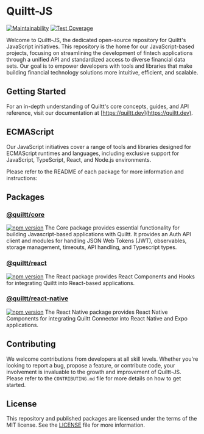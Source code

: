 # Quiltt-JS

[![Maintainability](https://api.codeclimate.com/v1/badges/b816cde7504cfe33e9a0/maintainability)](https://codeclimate.com/github/quiltt/quiltt-js/maintainability) [![Test Coverage](https://api.codeclimate.com/v1/badges/b816cde7504cfe33e9a0/test_coverage)](https://codeclimate.com/github/quiltt/quiltt-js/test_coverage)

Welcome to Quiltt-JS, the dedicated open-source repository for Quiltt's JavaScript initiatives. This repository is the home for our JavaScript-based projects, focusing on streamlining the development of fintech applications through a unified API and standardized access to diverse financial data sets. Our goal is to empower developers with tools and libraries that make building financial technology solutions more intuitive, efficient, and scalable.

## Getting Started

For an in-depth understanding of Quiltt's core concepts, guides, and API reference, visit our documentation at [https://quiltt.dev](https://quiltt.dev).

## ECMAScript

Our JavaScript initiatives cover a range of tools and libraries designed for ECMAScript runtimes and languages, including exclusive support for JavaScript, TypeScript, React, and Node.js environments.

Please refer to the README of each package for more information and instructions:

## Packages

### [@quiltt/core](packages/core#readme)

[![npm version](https://badge.fury.io/js/%40quiltt%2Fcore.svg)](https://badge.fury.io/js/%40quiltt%2Fcore)
The Core package provides essential functionality for building Javascript-based applications with Quiltt. It provides an Auth API client and modules for handling JSON Web Tokens (JWT), observables, storage management, timeouts, API handling, and Typescript types.

### [@quiltt/react](packages/react#readme)

[![npm version](https://badge.fury.io/js/%40quiltt%2Freact.svg)](https://badge.fury.io/js/%40quiltt%2Freact)
The React package provides React Components and Hooks for integrating Quiltt into React-based applications.

### [@quiltt/react-native](packages/react-native#readme)

[![npm version](https://badge.fury.io/js/%40quiltt%2Freact-native.svg)](https://badge.fury.io/js/%40quiltt%2Freact-native)
The React Native package provides React Native Components for integrating Quiltt Connector into React Native and Expo applications.

## Contributing

We welcome contributions from developers at all skill levels. Whether you're looking to report a bug, propose a feature, or contribute code, your involvement is invaluable to the growth and improvement of Quiltt-JS. Please refer to the `CONTRIBUTING.md` file for more details on how to get started.

## License

This repository and published packages are licensed under the terms of the MIT license. See the [LICENSE](LICENSE.md) file for more information.
